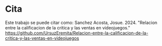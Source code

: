 # Cita
Este trabajo se puede citar como: 
Sanchez Acosta, Josue. 2024. "Relacion entre la calificacion de la critica y las ventas en videojuegos." https://github.com/UrsuzEremita/Relacion-entre-la-calificacion-de-la-critica-y-las-ventas-en-videojuegos
